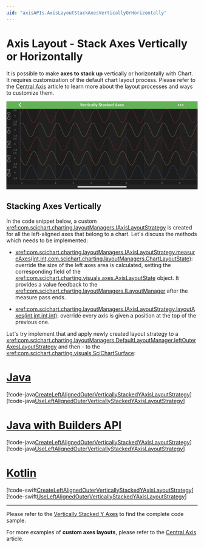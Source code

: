 ```yaml
---
uid: "axisAPIs.AxisLayoutStackAxesVerticallyOrHorizontally"
---
```


# Axis Layout - Stack Axes Vertically or Horizontally
It is possible to make **axes to stack up** vertically or horizontally with Chart. It requires customization of the default chart layout process. Please refer to the [Central Axis](xref:axisAPIs.AxisLayoutCentralAxis) article to learn more about the layout processes and ways to customize them.

![Default](images/vertically-stacked-axes-example.png)

## Stacking Axes Vertically 
In the code snippet below, a custom <xref:com.scichart.charting.layoutManagers.IAxisLayoutStrategy> is created for all the left-aligned axes that belong to a chart. Let's discuss the methods which needs to be implemented:
- <xref:com.scichart.charting.layoutManagers.IAxisLayoutStrategy.measureAxes(int,int,com.scichart.charting.layoutManagers.ChartLayoutState)>: override the size of the left axes area is calculated, setting the corresponding field of the <xref:com.scichart.charting.visuals.axes.AxisLayoutState> object. It provides a value feedback to the <xref:com.scichart.charting.layoutManagers.ILayoutManager> after the measure pass ends.

- <xref:com.scichart.charting.layoutManagers.IAxisLayoutStrategy.layoutAxes(int,int,int,int)>: override every axis is given a position at the top of the previous one.

Let's try implement that and apply newly created layout strategy to a <xref:com.scichart.charting.layoutManagers.DefaultLayoutManager.leftOuterAxesLayoutStrategy> and then - to the <xref:com.scichart.charting.visuals.SciChartSurface>:

# [Java](#tab/java)
[!code-java[CreateLeftAlignedOuterVerticallyStackedYAxisLayoutStrategy](../../../samples/sandbox/app/src/main/java/com/scichart/docsandbox/examples/java/axisAPIs/AxisLayoutStackAxesVerticallyOrHorizontally.java#CreateLeftAlignedOuterVerticallyStackedYAxisLayoutStrategy)]
[!code-java[UseLeftAlignedOuterVerticallyStackedYAxisLayoutStrategy](../../../samples/sandbox/app/src/main/java/com/scichart/docsandbox/examples/java/axisAPIs/AxisLayoutStackAxesVerticallyOrHorizontally.java#UseLeftAlignedOuterVerticallyStackedYAxisLayoutStrategy)]
# [Java with Builders API](#tab/javaBuilder)
[!code-java[CreateLeftAlignedOuterVerticallyStackedYAxisLayoutStrategy](../../../samples/sandbox/app/src/main/java/com/scichart/docsandbox/examples/javaBuilder/axisAPIs/AxisLayoutStackAxesVerticallyOrHorizontally.java#CreateLeftAlignedOuterVerticallyStackedYAxisLayoutStrategy)]
[!code-java[UseLeftAlignedOuterVerticallyStackedYAxisLayoutStrategy](../../../samples/sandbox/app/src/main/java/com/scichart/docsandbox/examples/javaBuilder/axisAPIs/AxisLayoutStackAxesVerticallyOrHorizontally.java#UseLeftAlignedOuterVerticallyStackedYAxisLayoutStrategy)]
# [Kotlin](#tab/kotlin)
[!code-swift[CreateLeftAlignedOuterVerticallyStackedYAxisLayoutStrategy](../../../samples/sandbox/app/src/main/java/com/scichart/docsandbox/examples/kotlin/axisAPIs/AxisLayoutStackAxesVerticallyOrHorizontally.kt#CreateLeftAlignedOuterVerticallyStackedYAxisLayoutStrategy)]
[!code-swift[UseLeftAlignedOuterVerticallyStackedYAxisLayoutStrategy](../../../samples/sandbox/app/src/main/java/com/scichart/docsandbox/examples/kotlin/axisAPIs/AxisLayoutStackAxesVerticallyOrHorizontally.kt#UseLeftAlignedOuterVerticallyStackedYAxisLayoutStrategy)]
***

Please refer to the [Vertically Stacked Y Axes](https://www.scichart.com/example/android-chart-example-vertically-stacked-yaxes/) to find the complete code sample.

For more examples of **custom axes layouts**, please refer to the [Central Axis](xref:axisAPIs.AxisLayoutCentralAxis) article.